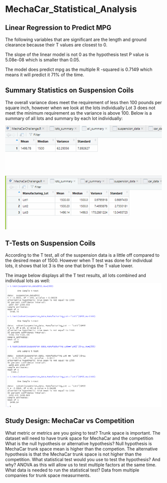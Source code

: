 # MechaCar_Statistical_Analysis

## Linear Regression to Predict MPG

The following variables that are significant are the length and ground clearance because their T values are closest to 0. 

The slope of the linear model is not 0 as the hypothesis test P value is 5.08e-08 which is smaller than 0.05.

The model does predict mpg as the multiple R -squared is 0.7149 which means it will predict it 71% of the time.

## Summary Statistics on Suspension Coils

The overall variance does meet the requirement of less then 100 pounds per square inch, however when we look at the lots individually Lot 3 does not meet the minimum requirement as the variance is above 100.
Below is a summary of all lots and summary by each lot individually:

![T Test results](/AllSummary.PNG)

![T Test results](/LotSummary.PNG)


## T-Tests on Suspension Coils

According to the T test, all of the suspension data is a little off compared to the desired mean of 1500. However when T test was done for individual lots, it shows that lot 3 is the one that brings the T value lower.

The image below displays all the T test results, all lots combined and individual lots as well:
![T Test results](/t_test.PNG)

## Study Design: MechaCar vs Competition

What metric or metrics are you going to test? Trunk space is important. The dataset will need to have trunk space for MechaCar and the competition
What is the null hypothesis or alternative hypothesis? Null hypothesis is MechaCar trunk space mean is higher than the competion. The alternative hypothesis is that the MechaCar trunk space is not higher than the competition.
What statistical test would you use to test the hypothesis? And why? ANOVA as this will allow us to test multiple factors at the same time.
What data is needed to run the statistical test? Data from multiple companies for trunk space measurments.

